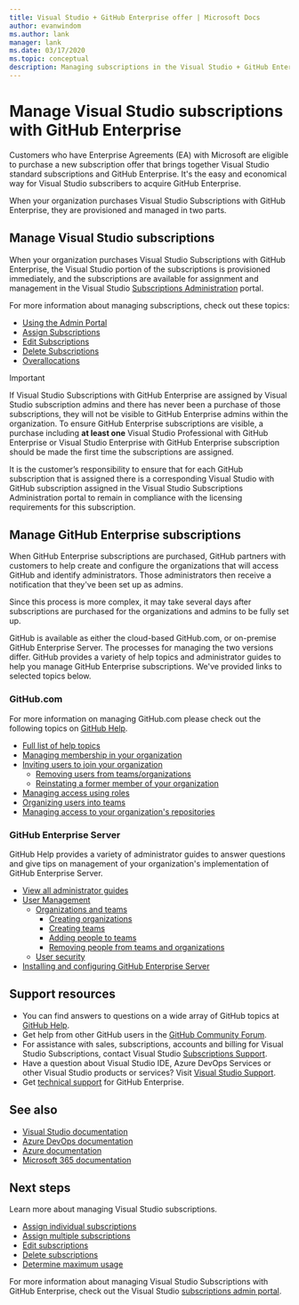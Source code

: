 ```yaml
---
title: Visual Studio + GitHub Enterprise offer | Microsoft Docs
author: evanwindom
ms.author: lank
manager: lank
ms.date: 03/17/2020
ms.topic: conceptual
description: Managing subscriptions in the Visual Studio + GitHub Enterprise offer
---
```


# Manage Visual Studio subscriptions with GitHub Enterprise
Customers who have Enterprise Agreements (EA) with Microsoft are eligible to purchase a new subscription offer that brings together Visual Studio standard subscriptions and GitHub Enterprise. It's the easy and economical way for Visual Studio subscribers to acquire GitHub Enterprise. 

When your organization purchases Visual Studio Subscriptions with GitHub Enterprise, they are provisioned and managed in two parts.

## Manage Visual Studio subscriptions
When your organization purchases Visual Studio Subscriptions with GitHub Enterprise, the Visual Studio portion of the subscriptions is provisioned immediately, and the subscriptions are available for assignment and management in the Visual Studio [Subscriptions Administration](https://manage.visualstudio.com) portal. 

For more information about managing subscriptions, check out these topics:
- [Using the Admin Portal](using-admin-portal.md)
- [Assign Subscriptions](assign-license.md)
- [Edit Subscriptions](edit-license.md)
- [Delete Subscriptions](delete-license.md)
- [Overallocations](handle-overclaimed-license.md)

> [!Important]
> If Visual Studio Subscriptions with GitHub Enterprise are assigned by Visual Studio subscription admins and there has never been a purchase of those subscriptions, they will not be visible to GitHub Enterprise admins within the organization. To ensure GitHub Enterprise subscriptions are visible, a purchase including **at least one** Visual Studio Professional with GitHub Enterprise or Visual Studio Enterprise with GitHub Enterprise subscription should be made the first time the subscriptions are assigned.  
>
> It is the customer’s responsibility to ensure that for each GitHub subscription that is assigned there is a corresponding Visual Studio with GitHub subscription assigned in the Visual Studio Subscriptions Administration portal to remain in compliance with the licensing requirements for this subscription.

## Manage GitHub Enterprise subscriptions
When GitHub Enterprise subscriptions are purchased, GitHub partners with customers to help create and configure the organizations that will access GitHub and identify administrators.  Those administrators then receive a notification that they've been set up as admins.  

Since this process is more complex, it may take several days after subscriptions are purchased for the organizations and admins to be fully set up.

GitHub is available as either the cloud-based GitHub.com, or on-premise GitHub Enterprise Server.  The processes for managing the two versions differ.  GitHub provides a variety of help topics and administrator guides to help you manage GitHub Enterprise subscriptions.  We've provided links to selected topics below.  

### GitHub.com 
For more information on managing GitHub.com please check out the following topics on [GitHub Help](https://help.github.com/en).
+ [Full list of help topics](https://help.github.com/en)
+ [Managing membership in your organization](https://help.github.com/en/articles/managing-membership-in-your-organization)
+ [Inviting users to join your organization](https://help.github.com/en/articles/inviting-users-to-join-your-organization)
    - [Removing users from teams/organizations](https://help.github.com/en/articles/removing-a-member-from-your-organization)
    - [Reinstating a former member of your organization](https://help.github.com/en/articles/reinstating-a-former-member-of-your-organization)
+ [Managing access using roles](https://help.github.com/en/articles/managing-peoples-access-to-your-organization-with-roles)
+ [Organizing users into teams](https://help.github.com/en/articles/organizing-members-into-teams)
+ [Managing access to your organization's repositories](https://help.github.com/en/articles/managing-access-to-your-organizations-repositories)

### GitHub Enterprise Server
GitHub Help provides a variety of administrator guides to answer questions and give tips on management of your organization's implementation of GitHub Enterprise Server.

+ [View all administrator guides](https://help.github.com/en/enterprise/2.16/admin)
+ [User Management](https://help.github.com/en/enterprise/2.16/admin/user-management)
    - [Organizations and teams](https://help.github.com/en/enterprise/2.16/admin/user-management/organizations-and-teams)
        - [Creating organizations](https://help.github.com/en/enterprise/2.16/admin/user-management/creating-organizations)
        - [Creating teams](https://help.github.com/en/enterprise/2.16/admin/user-management/creating-teams)
        - [Adding people to teams](https://help.github.com/en/enterprise/2.16/admin/user-management/adding-people-to-teams)
        - [Removing people from teams and organizations](https://help.github.com/en/enterprise/2.16/admin/user-management/removing-users-from-teams-and-organizations)
    - [User security](https://help.github.com/en/enterprise/2.16/admin/user-management/user-security)
+ [Installing and configuring GitHub Enterprise Server](https://help.github.com/en/enterprise/2.16/admin/installation)

## Support resources
- You can find answers to questions on a wide array of GitHub topics at [GitHub Help](https://help.github.com/en).
- Get help from other GitHub users in the [GitHub Community Forum](https://github.community/).
- For assistance with sales, subscriptions, accounts and billing for Visual Studio Subscriptions, contact Visual Studio [Subscriptions Support](https://visualstudio.microsoft.com/subscriptions/support/).
- Have a question about Visual Studio IDE, Azure DevOps Services or other Visual Studio products or services?  Visit [Visual Studio Support](https://visualstudio.microsoft.com/support/).
- Get [technical support](https://support.microsoft.com/en-us/supportforbusiness/productselection?sapId=b77fe80f-5417-80bd-4b2a-275cf0018c24) for GitHub Enterprise.   

## See also
- [Visual Studio documentation](https://docs.microsoft.com/visualstudio/)
- [Azure DevOps documentation](https://docs.microsoft.com/azure/devops/)
- [Azure documentation](https://docs.microsoft.com/azure/)
- [Microsoft 365 documentation](https://docs.microsoft.com/microsoft-365/)

## Next steps
Learn more about managing Visual Studio subscriptions.
- [Assign individual subscriptions](assign-license.md)
- [Assign multiple subscriptions](assign-license-bulk.md)
- [Edit subscriptions](edit-license.md)
- [Delete subscriptions](delete-license.md)
- [Determine maximum usage](maximum-usage.md)

For more information about managing Visual Studio Subscriptions with GitHub Enterprise, check out the Visual Studio [subscriptions admin portal](https://visualstudio.microsoft.com/subscriptions-administration/).


